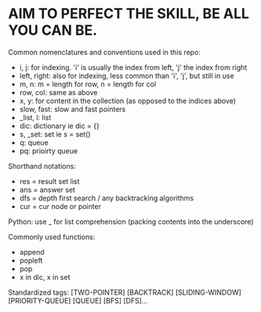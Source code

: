 # AIM TO PERFECT THE SKILL, BE ALL YOU CAN BE.

Common nomenclatures and conventions used in this repo:
- i, j: for indexing. 'i' is usually the index from left, 'j' the index from right
- left, right: also for indexing, less common than 'i', 'j', but still in use
- m, n: m = length for row, n = length for col
- row, col: same as above
- x, y: for content in the collection (as opposed to the indices above)
- slow, fast: slow and fast pointers
- _list, l: list
- dic: dictionary ie dic = {}
- s, _set: set ie s = set()
- q: queue
- pq: prioirty queue

Shorthand notations:
- res = result set list
- ans = answer set
- dfs = depth first search / any backtracking algorithms
- cur = cur node or pointer

Python:
use _ for list comprehension (packing contents into the underscore)

Commonly used functions:
- append
- popleft
- pop
- x in dic, x in set

Standardized tags:
[TWO-POINTER] [BACKTRACK] [SLIDING-WINDOW] [PRIORITY-QUEUE] [QUEUE] [BFS] [DFS]...

